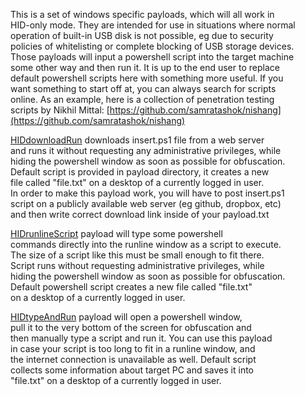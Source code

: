 This is a set of windows specific payloads, which will all work in  
HID-only mode. They are intended for use in situations where normal  
operation of built-in USB disk is not possible, eg due to security  
policies of whitelisting or complete blocking of USB storage devices.  
Those payloads will input a powershell script into the target machine  
some other way and then run it. It is up to the end user to replace  
default powershell scripts here with something more useful. If you  
want something to start off at, you can always search for scripts  
online. As an example, here is a collection of penetration testing  
scripts by Nikhil Mittal: [https://github.com/samratashok/nishang](https://github.com/samratashok/nishang)  
  
[HIDdownloadRun](https://github.com/krakrukra/PocketAdmin/tree/master/extra/payloads/RunPowershellnoDisk/HIDdownloadRun) downloads insert.ps1 file from a web server  
and runs it without requesting any administrative privileges, while  
hiding the powershell window as soon as possible for obfuscation.  
Default script is provided in payload directory, it creates a new  
file called "file.txt" on a desktop of a currently logged in user.  
In order to make this payload work, you will have to post insert.ps1  
script on a publicly available web server (eg github, dropbox, etc)  
and then write correct download link inside of your payload.txt  
  
[HIDrunlineScript](https://github.com/krakrukra/PocketAdmin/tree/master/extra/payloads/RunPowershellnoDisk/HIDrunlineScript) payload will type some powershell  
commands directly into the runline window as a script to execute.  
The size of a script like this must be small enough to fit there.  
Script runs without requesting administrative privileges, while  
hiding the powershell window as soon as possible for obfuscation.  
Default powershell script creates a new file called "file.txt"  
on a desktop of a currently logged in user.  
  
[HIDtypeAndRun](https://github.com/krakrukra/PocketAdmin/tree/master/extra/payloads/RunPowershellnoDisk/HIDtypeAndRun) payload will open a powershell window,  
pull it to the very bottom of the screen for obfuscation and  
then manually type a script and run it. You can use this payload  
in case your script is too long to fit in a runline window, and  
the internet connection is unavailable as well. Default script  
collects some information about target PC and saves it into  
"file.txt" on a desktop of a currently logged in user.  
  
  